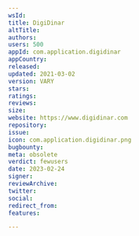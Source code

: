 ```yaml
---
wsId: 
title: DigiDinar
altTitle: 
authors: 
users: 500
appId: com.application.digidinar
appCountry: 
released: 
updated: 2021-03-02
version: VARY
stars: 
ratings: 
reviews: 
size: 
website: https://www.digidinar.com
repository: 
issue: 
icon: com.application.digidinar.png
bugbounty: 
meta: obsolete
verdict: fewusers
date: 2023-02-24
signer: 
reviewArchive: 
twitter: 
social: 
redirect_from: 
features: 

---
```


